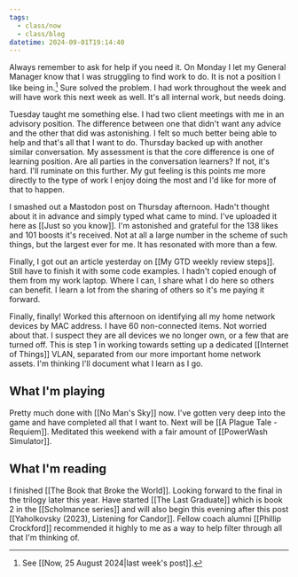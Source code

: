 ```yaml
---
tags:
  - class/now
  - class/blog
datetime: 2024-09-01T19:14:40
---
```

Always remember to ask for help if you need it. On Monday I let my General Manager know that I was struggling to find work to do. It is not a position I like being in.[^1] Sure solved the problem. I had work throughout the week and will have work this next week as well. It's all internal work, but needs doing.

Tuesday taught me something else. I had two client meetings with me in an advisory position. The difference between one that didn't want any advice and the other that did was astonishing. I felt so much better being able to help and that's all that I want to do. Thursday backed up with another similar conversation. My assessment is that the core difference is one of learning position. Are all parties in the conversation learners? If not, it's hard. I'll ruminate on this further. My gut feeling is this points me more directly to the type of work I enjoy doing the most and I'd like for more of that to happen.

I smashed out a Mastodon post on Thursday afternoon. Hadn't thought about it in advance and simply typed what came to mind. I've uploaded it here as [[Just so you know]]. I'm astonished and grateful for the 138 likes and 101 boosts it's received. Not at all a large number in the scheme of such things, but the largest ever for me. It has resonated with more than a few.

Finally, I got out an article yesterday on [[My GTD weekly review steps]]. Still have to finish it with some code examples. I hadn't copied enough of them from my work laptop. Where I can, I share what I do here so others can benefit. I learn a lot from the sharing of others so it's me paying it forward.

Finally, finally! Worked this afternoon on identifying all my home network devices by MAC address. I have 60 non-connected items. Not worried about that. I suspect they are all devices we no longer own, or a few that are turned off. This is step 1 in working towards setting up a dedicated [[Internet of Things]] VLAN, separated from our more important home network assets. I'm thinking I'll document what I learn as I go.
## What I'm playing
Pretty much done with [[No Man's Sky]] now. I've gotten very deep into the game and have completed all that I want to. Next will be [[A Plague Tale - Requiem]]. Meditated this weekend with a fair amount of [[PowerWash Simulator]].
## What I'm reading
I finished [[The Book that Broke the World]]. Looking forward to the final in the trilogy later this year. Have started [[The Last Graduate]] which is book 2 in the [[Scholmance series]] and will also begin this evening after this post [[Yaholkovsky (2023), Listening for Candor]]. Fellow coach alumni [[Phillip Crockford]] recommended it highly to me as a way to help filter through all that I'm thinking of.

[^1]: See [[Now, 25 August 2024|last week's post]].